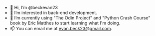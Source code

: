 - 👋 Hi, I’m @beckevan23
- 👀 I’m interested in back-end development.
- 🌱 I’m currently using "The Odin Project" and "Python Crash Course" book by Eric Matthes to start learning what I'm doing.
- 📫 You can email me at evan.beck23@gmail.com.

<!---
beckevan23/beckevan23 is a ✨ special ✨ repository because its `README.md` (this file) appears on your GitHub profile.
You can click the Preview link to take a look at your changes.
--->
